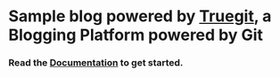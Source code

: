 # Sample blog powered by [Truegit](https://truegit.io), a Blogging Platform powered by Git

### Read the [Documentation](https://docs.truegit.io) to get started.
